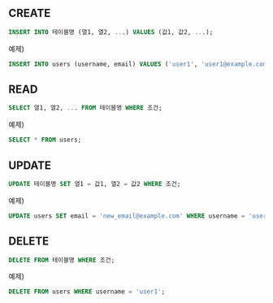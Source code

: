 ## CREATE
```sql
INSERT INTO 테이블명 (열1, 열2, ...) VALUES (값1, 값2, ...);
```
예제)
```sql
INSERT INTO users (username, email) VALUES ('user1', 'user1@example.com');
```
## READ
```sql
SELECT 열1, 열2, ... FROM 테이블명 WHERE 조건;
```
예제)
```sql
SELECT * FROM users;
```
## UPDATE
```sql
UPDATE 테이블명 SET 열1 = 값1, 열2 = 값2 WHERE 조건;
```
예제)
```sql
UPDATE users SET email = 'new_email@example.com' WHERE username = 'user1';
```
## DELETE
```sql
DELETE FROM 테이블명 WHERE 조건;
```
예제)
```sql
DELETE FROM users WHERE username = 'user1';
```